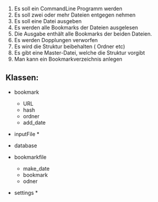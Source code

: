 1. Es soll ein CommandLine Programm werden
1. Es soll zwei oder mehr Dateien entgegen nehmen
1. Es soll eine Datei ausgeben
1. Es werden alle Bookmarks der Dateien ausgelesen
1. Die Ausgabe enthält alle Bookmarks der beiden Dateien.
1. Es werden Dopplungen verworfen
1. Es wird die Struktur beibehalten ( Ordner etc)
1. Es gibt eine Master-Datei, welche die Struktur vorgibt
1. Man kann ein Bookmarkverzeichnis anlegen


## Klassen:
* bookmark
    * URL
    * hash
    * ordner
    * add_date
* inputFile
    * 
* database

* bookmarkfile
    * make_date
    * bookmark
    * odner
    
* settings
    *


